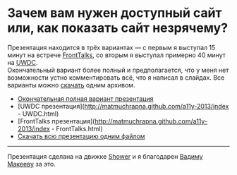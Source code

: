 # Зачем вам нужен доступный сайт или, как показать сайт незрячему? #

Презентация находится в трёх вариантах — с первым я выступал 15 минут на
встрече [FrontTalks](http://fronttalks.github.com/), со вторым я выступал примерно 40 минут на [UWDC](http://2013.uwdc.ru/).  
Окончательный вариант более полный и предполагается, что у меня нет возможности
устно комментировать всё, что я написал в слайдах. Все варианты можно [скачать](http://matmuchrapna.github.com/a11y-2013/a11y-talk.zip)
одним архивом.


* [Окончательная полная вариант презентация](http://matmuchrapna.github.com/a11y-2013/)
* [UWDC презентация](http://matmuchrapna.github.com/a11y-2013/index - UWDC.html)
* [FrontTalks презентация](http://matmuchrapna.github.com/a11y-2013/index - FrontTalks.html)
* [Скачать всю презентацию одним файлом](http://matmuchrapna.github.com/a11y-2013/a11y-talk.zip)

---------------------------------------

Презентация сделана на движке [Shower](https://github.com/shower/) и я благодарен [Вадиму Макееву](http://twitter.com/pepelsbey) за это.


